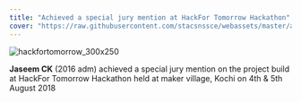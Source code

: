 ```yaml
---
title: "Achieved a special jury mention at HackFor Tomorrow Hackathon"
cover: "https://raw.githubusercontent.com/stacsnssce/webassets/master/awards/hackathon_800x500.png"
---
```


![hackfortomorrow_300x250](https://raw.githubusercontent.com/stacsnssce/webassets/master/awards/hackfortomorrow_300x250.png)

**Jaseem CK** (2016 adm) achieved a special jury mention on the project build at HackFor Tomorrow Hackathon held at maker village, Kochi on 4th & 5th August 2018
